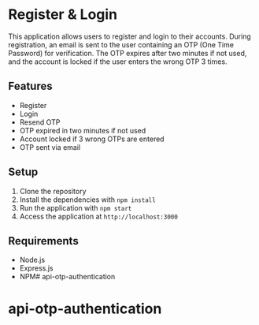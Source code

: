 
# Register & Login

This application allows users to register and login to their accounts. During registration, an email is sent to the user containing an OTP (One Time Password) for verification. The OTP expires after two minutes if not used, and the account is locked if the user enters the wrong OTP 3 times.

## Features

- Register
- Login
- Resend OTP
- OTP expired in two minutes if not used
- Account locked if 3 wrong OTPs are entered
- OTP sent via email

## Setup

1. Clone the repository
2. Install the dependencies with `npm install`
3. Run the application with `npm start`
4. Access the application at `http://localhost:3000`

## Requirements

- Node.js
- Express.js
- NPM# api-otp-authentication
# api-otp-authentication
